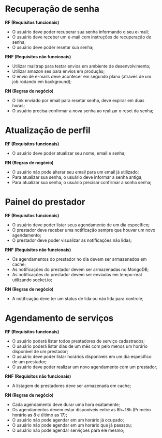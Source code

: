 # Recuperação de senha

**RF (Requisitos funcionais)**
- O usuário deve poder recuperar sua senha informando o seu e-mail;
- O usuário deve receber um e-mail com instruções de recuperação de senha;
- O usuário deve poder resetar sua senha;

**RNF (Requisitos não funcionais)**
- Utilizar mailtrap para testar envios em ambiente de desenvolvimento;
- Utilizar amazon ses para envios em produção;
- O envio de e-mails deve acontecer em segundo plano (através de um job rodando em background);

**RN (Regras de negócio)**
- O link enviado por email para resetar senha, deve expirar em duas horas;
- O usuário precisa confirmar a nova senha ao realizar o reset da senha;

# Atualização de perfil
**RF (Requisitos funcionais)**
- O usuário deve poder atualizar seu nome, email e senha;

**RN (Regras de negócio)**
- O usuário não pode alterar seu email para um email já utilizado;
- Para atualizar sua senha, o usuário deve informar a senha antiga;
- Para atualizar sua senha, o usuário precisar confirmar a sonha senha;

# Painel do prestador
**RF (Requisitos funcionais)**
- O usuário deve poder listar seus agendamento de um dia específico;
- O prestador deve receber uma notificação sempre que houver um novo agendamento;
- O prestador deve poder visualizar as notificações não lidas;

**RNF (Requisitos não funcionais)**
- Os agendamentos do prestador no dia devem ser armazenados em cache;
- As notificações do prestador devem ser armazenadas no MongoDB;
- As notificações do prestador devem ser enviadas em tempo-real utilizando socket.io;

**RN (Regras de negócio)**
- A notificação deve ter um status de lida ou não lida para controle;

# Agendamento de serviços

**RF (Requisitos funcionais)**
- O usuário poderá listar todos prestadores de serviço cadastrados;
- O usuário poderá listar dias de um mês com pelo menos um horário disponível de um prestador;
- O usuário deve poder listar horários disponíveis em um dia específico de um prestador;
- O usuário deve poder realizar um novo agendamento com um prestador;

**RNF (Requisitos não funcionais)**
- A listagem de prestadores deve ser armazenada em cache;

**RN (Regras de negócio)**
- Cada agendamento deve durar uma hora exatamente;
- Os agendamentos devem estar disponíveis entre as 8h~18h (Primeiro horário as 8 e último as 17);
- O usuário não pode agendar em um horário já ocupado;
- O usuário não pode agendar em um horário que já passsou;
- O usuário não pode agendar serviçoes para ele mesmo;
